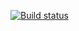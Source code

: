 [![Build status](https://ci.appveyor.com/api/projects/status/xf8wpxixx1uicm8p?svg=true)](https://ci.appveyor.com/project/VCheckS/selenid)